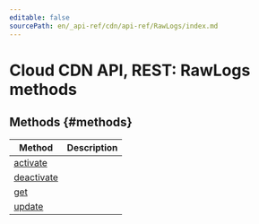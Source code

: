 ```yaml
---
editable: false
sourcePath: en/_api-ref/cdn/api-ref/RawLogs/index.md
---
```


# Cloud CDN API, REST: RawLogs methods


## Methods {#methods}
Method | Description
--- | ---
[activate](activate.md) | 
[deactivate](deactivate.md) | 
[get](get.md) | 
[update](update.md) | 